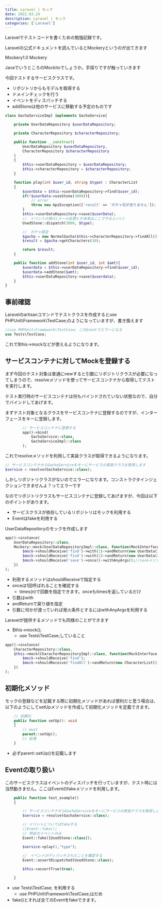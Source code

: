 ```yaml
---
title: Laravel | モック
date: 2022.03.24
description: Laravel | モック
categories: ['Laravel']
---
```


Laravelでテストコードを書くための勉強記録です。

Laravelの公式ドキュメントを読んでいるとMockeryというのが出てきます

Mockery1.0 Mockery

JavaでいうところのMockitoでしょうか。手探りですが触っていきます

今回テストするサービスクラスです。
* リポジトリからもモデルを取得する
* ドメインチェックを行う
* イベントをディスパッチする
* addStoneは他のサービスに移動する予定のものです

```php
class GachaServiceImpl implements GachaService{

    private UserDataRepository $userDataRepository;

    private CharacterRepository $characterRepository;

    public function __construct(
        UserDataRepository $userDataRepository,
        CharacterRepository $characterRepository
    )
    {
        $this->userDataRepository = $userDataRepository;
        $this->characterRepository = $characterRepository;
    }

    function play(int $user_id, string $type) : CharacterList
    {
        $userData = $this->userDataRepository->find($user_id);
        if(!$userData->useStone(3000)){
            // error
            throw new ApiException(['result' => 'ガチャ石が足りません']);
        }
        $this->userDataRepository->save($userData);
        //　イベントの発火(メール処理とか本来はここでやるといい)
        UsedStone::dispatch(3000, $type);

        //　ガチャ設定
        $gacha = new NormalGacha($this->characterRepository->findAll());
        $result = $gacha->getCharacters(10);

        return $result;
    }

    public function addStone(int $user_id, int $amt){
        $userdata = $this->userDataRepository->find($user_id);
        $userdata->addStone($amt);
        $this->userDataRepository->save($userdata);      
    }
}
```


## 事前確認


Laravelのartisanコマンドでテストクラスを作成するとuse PHPUnit\Framework\TestCase;のようになっていますが、書き換えます

```php
//use PHPUnit\Framework\TestCase; これEventでエラーになる
use Tests\TestCase;
```


これで$this->mockなどが使えるようになります。

## サービスコンテナに対してMockを登録する


まず今回のテスト対象は普通にnewすると引数にリポジトリクラスが必要になってしまうので、resolveメソッドを使ってサービスコンテナから取得してテストを実行します。

テスト実行時のサービスコンテナは何もバインドされていない状態なので、自分でバインドしてあげます。

まずテスト対象となるクラスをサービスコンテナに登録するのですが、インターフェースをキーに登録します。

```php
        // サービスコンテナに登録する
        app()->bind(
            GachaService::class,
            GachaServiceImpl::class
        );
```


これでresolveメソッドを利用して実装クラスが取得できるようになります。

```php
// サービスコンテナからGachaServiceをキーにサービスの実装クラスを取得します
$service = resolve(GachaService::class);
```


しかしリポジトリクラスがないのでエラーになります。コンストラクタインジェクションできませんよ？ってエラーです

なのでリポジトリクラスもサービスコンテナに登録してあげますが、今回は以下のポイントがあります。
* サービスクラスが依存しているリポジトリはモックを利用する
* Eventはfakeを利用する

UserDataRepositoryのモックを作成します

```php
app()->instance(
    UserDataRepository::class,
    Mockery::mock(UserDataRepositoryImpl::class, function(MockInterface $mock){
        $mock->shouldReceive('find')->with(1)->andReturn(new UserData(1,5000));//引数1で呼ばれた場合
        $mock->shouldReceive('find')->with(2)->andReturn(new UserData(2,2000));//引数2で呼ばれた場合
        $mock->shouldReceive('save')->once()->withAnyArgs();//saveメソッドに何らかの引数
    })
);
```

* 利用するメソッドはshouldReceiveで指定する
* onceは1回呼ばれることを確認する
  * times(n)で回数を指定できます。onceもtimesを返しているだけ
* 引数はwith
* andReturnで戻り値を指定
* 引数に何かが渡っていれば発火条件とするにはwithAnyArgsを利用する

Laravelが提供するメソッドでも同様のことができます
* $this->mock();
  * use Tests\TestCase;していること

```php
app()->instance(
    CharacterRepository::class,
    $this->mock(CharacterRepositoryImpl::class, function(MockInterface $mock) {
        $mock->shouldReceive('find');
        $mock->shouldReceive('findAll')->andReturn(new CharacterList());
    })    
);
```


## 初期化メソッド


モックの登録などを記載する際に初期化メソッドがあれば便利だと思う場合は、以下のようにしてsetUpメソッドを作成して初期化メソッドを定義できます。

```php
    // 初期化
    public function setUp(): void 
    {
        // must
        parent::setUp();
        // 処理
    }
```

* 必ずparent::setUp()を記載します

## Eventの取り扱い


このサービスクラスはイベントのディスパッチを行っていますが、テスト時には当然動きません。ここはEventのfakeメソッドを利用します。

```php
    public function test_example()
    {

        // サービスコンテナからGachaServiceをキーにサービスの実装クラスを取得します
        $service = resolve(GachaService::class);

        // イベントについてはfakeする
        //Event::fake();
        // 特定のイベントのみ
        Event::fake([UsedStone::class]);

        $service->play(1,"type");
        
        //　イベントがディパッチされたことを確認する
        Event::assertDispatched(UsedStone::class);

        $this->assertTrue(true);

    }
```

* use Tests\TestCase; を利用する
  * use PHPUnit\Framework\TestCase;はだめ
* fake()とすれば全てのEventをfakeできます。
